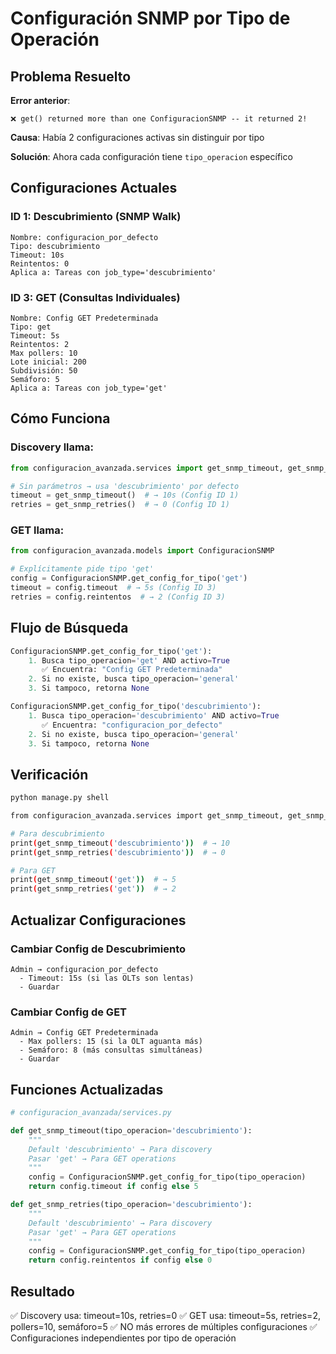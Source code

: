 # Configuración SNMP por Tipo de Operación

## Problema Resuelto

**Error anterior**:
```
❌ get() returned more than one ConfiguracionSNMP -- it returned 2!
```

**Causa**: Había 2 configuraciones activas sin distinguir por tipo

**Solución**: Ahora cada configuración tiene `tipo_operacion` específico

## Configuraciones Actuales

### ID 1: Descubrimiento (SNMP Walk)
```
Nombre: configuracion_por_defecto
Tipo: descubrimiento
Timeout: 10s
Reintentos: 0
Aplica a: Tareas con job_type='descubrimiento'
```

### ID 3: GET (Consultas Individuales)
```
Nombre: Config GET Predeterminada
Tipo: get
Timeout: 5s
Reintentos: 2
Max pollers: 10
Lote inicial: 200
Subdivisión: 50
Semáforo: 5
Aplica a: Tareas con job_type='get'
```

## Cómo Funciona

### Discovery llama:
```python
from configuracion_avanzada.services import get_snmp_timeout, get_snmp_retries

# Sin parámetros → usa 'descubrimiento' por defecto
timeout = get_snmp_timeout()  # → 10s (Config ID 1)
retries = get_snmp_retries()  # → 0 (Config ID 1)
```

### GET llama:
```python
from configuracion_avanzada.models import ConfiguracionSNMP

# Explícitamente pide tipo 'get'
config = ConfiguracionSNMP.get_config_for_tipo('get')
timeout = config.timeout  # → 5s (Config ID 3)
retries = config.reintentos  # → 2 (Config ID 3)
```

## Flujo de Búsqueda

```python
ConfiguracionSNMP.get_config_for_tipo('get'):
    1. Busca tipo_operacion='get' AND activo=True
       ✅ Encuentra: "Config GET Predeterminada"
    2. Si no existe, busca tipo_operacion='general'
    3. Si tampoco, retorna None

ConfiguracionSNMP.get_config_for_tipo('descubrimiento'):
    1. Busca tipo_operacion='descubrimiento' AND activo=True
       ✅ Encuentra: "configuracion_por_defecto"
    2. Si no existe, busca tipo_operacion='general'
    3. Si tampoco, retorna None
```

## Verificación

```bash
python manage.py shell

from configuracion_avanzada.services import get_snmp_timeout, get_snmp_retries

# Para descubrimiento
print(get_snmp_timeout('descubrimiento'))  # → 10
print(get_snmp_retries('descubrimiento'))  # → 0

# Para GET
print(get_snmp_timeout('get'))  # → 5
print(get_snmp_retries('get'))  # → 2
```

## Actualizar Configuraciones

### Cambiar Config de Descubrimiento
```
Admin → configuracion_por_defecto
  - Timeout: 15s (si las OLTs son lentas)
  - Guardar
```

### Cambiar Config de GET
```
Admin → Config GET Predeterminada
  - Max pollers: 15 (si la OLT aguanta más)
  - Semáforo: 8 (más consultas simultáneas)
  - Guardar
```

## Funciones Actualizadas

```python
# configuracion_avanzada/services.py

def get_snmp_timeout(tipo_operacion='descubrimiento'):
    """
    Default 'descubrimiento' → Para discovery
    Pasar 'get' → Para GET operations
    """
    config = ConfiguracionSNMP.get_config_for_tipo(tipo_operacion)
    return config.timeout if config else 5

def get_snmp_retries(tipo_operacion='descubrimiento'):
    """
    Default 'descubrimiento' → Para discovery
    Pasar 'get' → Para GET operations
    """
    config = ConfiguracionSNMP.get_config_for_tipo(tipo_operacion)
    return config.reintentos if config else 0
```

## Resultado

✅ Discovery usa: timeout=10s, retries=0
✅ GET usa: timeout=5s, retries=2, pollers=10, semáforo=5
✅ NO más errores de múltiples configuraciones
✅ Configuraciones independientes por tipo de operación


